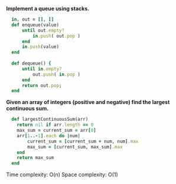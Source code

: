 **Implement a queue using stacks.**

  ```ruby
    in, out = [], []
    def enqueue(value)
        until out.empty?
            in.push( out.pop )
        end
        in.push(value)
    end
    
    def dequeue() {
        until in.empty?
            out.push( in.pop )
        end
        return out.pop;
    end
  ```
  
**Given an array of integers (positive and negative) find the largest continuous sum.**

  ```ruby
    def largestContinuousSum(arr)
      return nil if arr.length == 0
      max_sum = current_sum = arr[0]
      arr[1..-1].each do |num|
          current_sum = [current_sum + num, num].max
          max_sum = [current_sum, max_sum].max
      end
      return max_sum
    end
  ```

Time complexity: O(n)
Space complexity: O(1)
